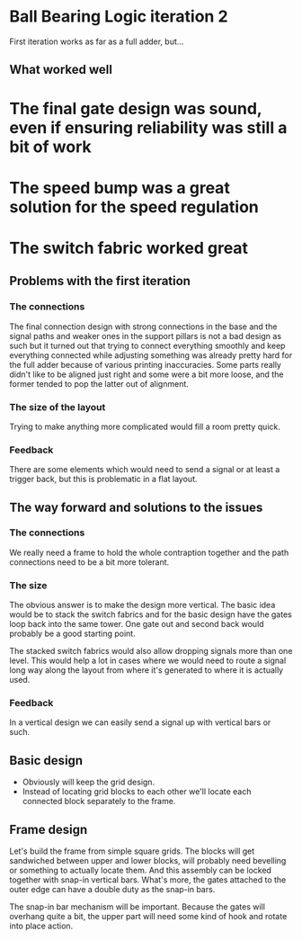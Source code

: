 # Ball Bearing Logic iteration 2

First iteration works as far as a full adder, but...

## What worked well

# The final gate design was sound, even if ensuring reliability was still a bit of work

# The speed bump was a great solution for the speed regulation

# The switch fabric worked great

## Problems with the first iteration

### The connections

The final connection design with strong connections in the base and the signal paths
and weaker ones in the support pillars is not a bad design as such but it turned
out that trying to connect everything smoothly and keep everything connected while
adjusting something was already pretty hard for the full adder because of various
printing inaccuracies. Some parts really didn't like to be aligned just right and
some were a bit more loose, and the former tended to pop the latter out of alignment.

### The size of the layout

Trying to make anything more complicated would fill a room pretty quick.

### Feedback

There are some elements which would need to send a signal or at least a trigger
back, but this is problematic in a flat layout.

## The way forward and solutions to the issues

### The connections

We really need a frame to hold the whole contraption together and the path connections
need to be a bit more tolerant.

### The size

The obvious answer is to make the design more vertical. The basic idea would be to 
stack the switch fabrics and for the basic design have the gates loop back into the 
same tower. One gate out and second back would probably be a good starting point.

The stacked switch fabrics would also allow dropping signals more than one level.
This would help a lot in cases where we would need to route a signal long way along
the layout from where it's generated to where it is actually used.

### Feedback

In a vertical design we can easily send a signal up with vertical bars or such.

## Basic design

* Obviously will keep the grid design.
* Instead of locating grid blocks to each other we'll locate each connected block
  separately to the frame.

## Frame design

Let's build the frame from simple square grids. The blocks will get sandwiched
between upper and lower blocks, will probably need bevelling or something to
actually locate them. And this assembly can be locked together with snap-in
vertical bars. What's more, the gates attached to the outer edge can have a double
duty as the snap-in bars.

The snap-in bar mechanism will be important. Because the gates will overhang quite
a bit, the upper part will need some kind of hook and rotate into place action.

